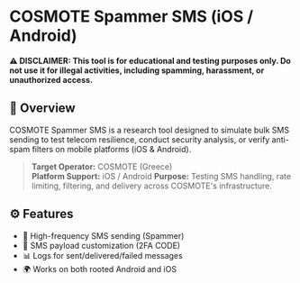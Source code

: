 # COSMOTE Spammer SMS (iOS / Android)

**⚠️ DISCLAIMER: This tool is for educational and testing purposes only. Do not use it for illegal activities, including spamming, harassment, or unauthorized access.**

## 📱 Overview

COSMOTE Spammer SMS is a research tool designed to simulate bulk SMS sending to test telecom resilience, conduct security analysis, or verify anti-spam filters on mobile platforms (iOS & Android).

> **Target Operator:** COSMOTE (Greece)  
> **Platform Support:** iOS / Android
> **Purpose:** Testing SMS handling, rate limiting, filtering, and delivery across COSMOTE's infrastructure.

## ⚙️ Features

- 🚀 High-frequency SMS sending (Spammer)
- 🧪 SMS payload customization (2FA CODE)
- 📊 Logs for sent/delivered/failed messages
- 🌍 Works on both rooted Android and iOS

